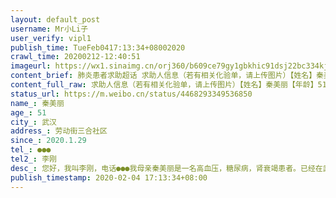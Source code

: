 ```yaml
---
layout: default_post
username: Mr小Li子
user_verify: vipl1
publish_time: TueFeb0417:13:34+08002020
crawl_time: 20200212-12:40:51
imageurl: https://wx1.sinaimg.cn/orj360/b609ce79gy1gbkhic91dsj22bc334kjm.jpg,https://wx3.sinaimg.cn/orj360/b609ce79gy1gbkhidnxnij22bc334u0y.jpg,https://wx3.sinaimg.cn/orj360/b609ce79gy1gbkhifca39j22bc2nux6q.jpg,https://wx3.sinaimg.cn/orj360/b609ce79gy1gbkhih7wjzj22bc334kjm.jpg,https://wx1.sinaimg.cn/orj360/b609ce79gy1gbkhiiuafzj22bc334x6q.jpg
content_brief: 肺炎患者求助超话 求助人信息（若有相关化验单，请上传图片）【姓名】秦美丽【年龄】51【所在城市】武汉【所在小区、社区】劳动街三合社区【患病时间】2020.1.29【联系方式】●●●【其他紧急联系人】李刚【病情描述】您好，我叫李刚，电话●●● 我母亲秦美丽是一名高血压， ...全文
content_full_raw: 求助人信息（若有相关化验单，请上传图片）【姓名】秦美丽【年龄】51【所在城市】武汉【所在小区、社区】劳动街三合社区【患病时间】2020.1.29【联系方式】●●●【其他紧急联系人】李刚【病情描述】您好，我叫李刚，电话●●●我母亲秦美丽是一名高血压，糖尿病，肾衰竭患者。已经在武汉市第一医院透析多年，近期爆发疫情，正常情况应该居家不出门。但是因为我母亲每周必须去医院透析3次，徒增了感染风险，于2020年1月29日，因咳嗽被透析室护士要求拍CT，后查出为疑似病毒肺炎，被医生告知一医院无法继续为母亲提供透析治疗，于2020年1月31号进行了核酸检测，2.3号拿到检验结果，呈阳性。目前经武汉市一医院安排去指定医院，武汉市普爱医院（古田院区）透析。从昨天晚上母亲除了高烧不退，开始出现呼吸不畅，腹泻，全身乏力，咳嗽带血丝等症状。目前也已经上报社区，不过需要排队等结果。希望能借助媒体的力量救救我的母亲，尽快安排医院住院治疗，挽救我母亲的生命，谢谢。武汉
status_url: https://m.weibo.cn/status/4468293349536850
name_: 秦美丽
age_: 51
city_: 武汉
address_: 劳动街三合社区
since_: 2020.1.29
tel_: ●●●
tel2_: 李刚
desc_: 您好，我叫李刚，电话●●●我母亲秦美丽是一名高血压，糖尿病，肾衰竭患者。已经在武汉市第一医院透析多年，近期爆发疫情，正常情况应该居家不出门。但是因为我母亲每周必须去医院透析3次，徒增了感染风险，于2020年1月29日，因咳嗽被透析室护士要求拍CT，后查出为疑似病毒肺炎，被医生告知一医院无法继续为母亲提供透析治疗，于2020年1月31号进行了核酸检测，2.3号拿到检验结果，呈阳性。目前经武汉市一医院安排去指定医院，武汉市普爱医院（古田院区）透析。从昨天晚上母亲除了高烧不退，开始出现呼吸不畅，腹泻，全身乏力，咳嗽带血丝等症状。目前也已经上报社区，不过需要排队等结果。希望能借助媒体的力量救救我的母亲，尽快安排医院住院治疗，挽救我母亲的生命，谢谢。武汉
publish_timestamp: 2020-02-04 17:13:34+08:00
---
```

